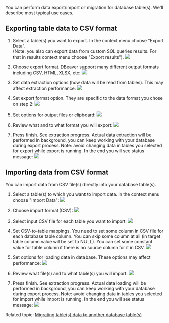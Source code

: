 You can perform data export/import or migration for database table(s).
We'll describe most typical use cases.

## Exporting table data to CSV format

1. Select a table(s) you want to export. In the context menu choose "Export Data".  
(Note: you also can export data from custom SQL queries results. For that in results context menu choose "Export results").
![](images/dt/dt-export_menu.png)

2. Choose export format. DBeaver support many different output formats including CSV, HTML, XLSX, etc:
![](images/dt/dt-export-format.png)

3. Set data extraction options (how data will be read from tables). This may affect extraction performance:
![](images/dt/dt-options-extract.png)

4. Set export format option. They are specific to the data format you chose on step 2:
![](images/dt/dt-options-format.png)

5. Set options for output files or clipboard:
![](images/dt/dt-options-output.png)

6. Review what and to what format you will export:
![](images/dt/dt-export-final.png)

7. Press finish. See extraction progress. Actual data extraction will be performed in background, you can keep working with your database during export process.
Note: avoid changing data in tables you selected for export while export is running.
In the end you will see status message:
![](images/dt/dt_message-success.png)

## Importing data from CSV format
You can import data from CSV file(s) directly into your database table(s).

1. Select a table(s) to which you want to import data. In the context menu choose "Import Data":
![](images/dt/dt-import-menu.png)

2. Choose import format (CSV):
![](images/dt/dt-import-format.png)

3. Select input CSV file for each table you want to import:
![](images/dt/dt-import-files.png)

4. Set CSV-to-table mappings. 
You need to set some column in CSV file for each database table column.
You can skip some column at all (in target table column value will be set to NULL).
You can set some constant value for table column if there is no source column for it in CSV.
![](images/dt/dt-import-mappings.png)

5. Set options for loading data in database. These options may affect performance:
![](images/dt/dt-options-load.png)

6. Review what file(s) and to what table(s) you will import:
![](images/dt/dt-import-final.png)

7. Press finish. See extraction progress. Actual data loading will be performed in background, you can keep working with your database during export process.
Note: avoid changing data in tables you selected for import while import is running.
In the end you will see status message:
![](images/dt/dt_message-success.png)

Related topic: [Migrating table(s) data to another database table(s)](Data-Migration)

